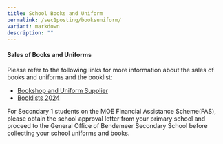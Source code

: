 ```yaml
---
title: School Books and Uniform
permalink: /sec1posting/booksuniform/
variant: markdown
description: ""
---
```

#### **Sales of Books and Uniforms**


Please refer to the following links for more information about the sales of books and uniforms and the booklist:


* [Bookshop and Uniform Supplier](/resources-for-student-n-parent/booksuniform/)
* [Booklists 2024](/resources-for-student-n-parent/booklists/)


For Secondary 1 students on the MOE Financial Assistance Scheme(FAS), please obtain the school approval letter from your primary school and proceed to the General Office of Bendemeer Secondary School before collecting your school uniforms and books.